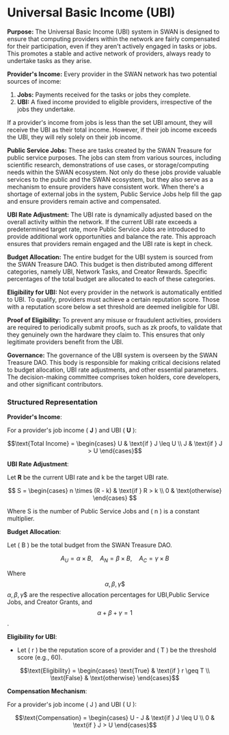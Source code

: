 # Universal Basic Income (UBI)

**Purpose:** The Universal Basic Income (UBI) system in SWAN is designed to ensure that computing providers within the network are fairly compensated for their participation, even if they aren't actively engaged in tasks or jobs. This promotes a stable and active network of providers, always ready to undertake tasks as they arise.

**Provider's Income:** Every provider in the SWAN network has two potential sources of income:

1. **Jobs:** Payments received for the tasks or jobs they complete.
2. **UBI:** A fixed income provided to eligible providers, irrespective of the jobs they undertake.

If a provider's income from jobs is less than the set UBI amount, they will receive the UBI as their total income. However, if their job income exceeds the UBI, they will rely solely on their job income.

**Public Service Jobs:** These are tasks created by the SWAN Treasure for public service purposes. The jobs can stem from various sources, including scientific research, demonstrations of use cases, or storage/computing needs within the SWAN ecosystem. Not only do these jobs provide valuable services to the public and the SWAN ecosystem, but they also serve as a mechanism to ensure providers have consistent work. When there's a shortage of external jobs in the system, Public Service Jobs help fill the gap and ensure providers remain active and compensated.

**UBI Rate Adjustment:** The UBI rate is dynamically adjusted based on the overall activity within the network. If the current UBI rate exceeds a predetermined target rate, more Public Service Jobs are introduced to provide additional work opportunities and balance the rate. This approach ensures that providers remain engaged and the UBI rate is kept in check.

**Budget Allocation:** The entire budget for the UBI system is sourced from the SWAN Treasure DAO. This budget is then distributed among different categories, namely UBI, Network Tasks, and Creator Rewards. Specific percentages of the total budget are allocated to each of these categories.

**Eligibility for UBI:** Not every provider in the network is automatically entitled to UBI. To qualify, providers must achieve a certain reputation score. Those with a reputation score below a set threshold are deemed ineligible for UBI.

**Proof of Eligibility:** To prevent any misuse or fraudulent activities, providers are required to periodically submit proofs, such as zk proofs, to validate that they genuinely own the hardware they claim to. This ensures that only legitimate providers benefit from the UBI.

**Governance:** The governance of the UBI system is overseen by the SWAN Treasure DAO. This body is responsible for making critical decisions related to budget allocation, UBI rate adjustments, and other essential parameters. The decision-making committee comprises token holders, core developers, and other significant contributors.

### Structured Representation

**Provider's Income**:

For a provider's job income ( **J** ) and UBI ( **U** ):&#x20;

$$\text{Total Income} =       \begin{cases}       U & \text{if } J \leq U \\      J & \text{if } J > U       \end{cases}$$

**UBI Rate Adjustment**:

Let   **R**  be the current UBI rate and   k  be the target UBI rate.

$$
S = 
     \begin{cases} 
     n \times (R - k) & \text{if } R > k \\
     0 & \text{otherwise}
     \end{cases}
$$

&#x20; Where  S  is the number of Public Service Jobs and ( n ) is a constant multiplier.

**Budget Allocation**:

Let ( B ) be the total budget from the SWAN Treasure DAO.&#x20;

$$
A_U = \alpha \times B, \quad A_N = \beta \times B, \quad A_C = \gamma \times B
$$

&#x20;Where  $$\alpha, \beta, \gamma \$$$$\alpha, \beta, \gamma$$ are the respective allocation percentages for UBI,Public Service Jobs, and Creator Grants, and $$\alpha + \beta + \gamma = 1$$.

**Eligibility for UBI**:

* Let ( r ) be the reputation score of a provider and ( T ) be the threshold score (e.g., 60).&#x20;

$$\text{Eligibility} =       \begin{cases}       \text{True} & \text{if } r \geq T \\      \text{False} & \text{otherwise}      \end{cases}$$

**Compensation Mechanism**:

For a provider's job income ( J ) and UBI ( U ):&#x20;

$$\text{Compensation} =       \begin{cases}       U - J & \text{if } J \leq U \\      0 & \text{if } J > U       \end{cases}$$

